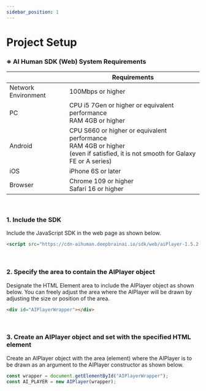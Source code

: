 ```yaml
---
sidebar_position: 1
---
```


# Project Setup

### ※ AI Human SDK (Web) System Requirements

|                     | Requirements                                                                                                                           |
| ------------------- | -------------------------------------------------------------------------------------------------------------------------------------- |
| Network Environment | 100Mbps or higher                                                                                                                      |
| PC                  | CPU i5 7Gen or higher or equivalent performance<br/>RAM 4GB or higher                                                                  |
| Android             | CPU S660 or higher or equivalent performance<br/>RAM 4GB or higher<br/>(even if satisfied, it is not smooth for Galaxy FE or A series) |
| iOS                 | iPhone 6S or later                                                                                                                     |
| Browser             | Chrome 109 or higher<br/>Safari 16 or higher                                                                                           |

<br/>

### 1. Include the SDK

Include the JavaScript SDK in the web page as shown below.

```html
<script src="https://cdn-aihuman.deepbrainai.io/sdk/web/aiPlayer-1.5.2.min.js"></script>
```

<br/>

### 2. Specify the area to contain the AIPlayer object

Designate the HTML Element area to include the AIPlayer object as shown below. You can freely adjust the area where the AIPlayer will be drawn by adjusting the size or position of the area.

```html
<div id="AIPlayerWrapper"></div>
```

<br/>

### 3. Create an AIPlayer object and set with the specified HTML element

Create an AIPlayer object with the area (element) where the AIPlayer is to be drawn as an argument to the AIPlayer constructor as shown below.

```javascript
const wrapper = document.getElementById("AIPlayerWrapper");
const AI_PLAYER = new AIPlayer(wrapper);
```

<br/>

